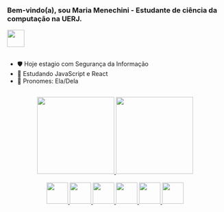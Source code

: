 ### Bem-vindo(a), sou Maria Menechini - Estudante de ciência da computação na UERJ.
<div>
<a href= "https://www.linkedin.com/in/mariamenechini/">
<img height="40" src="https://img.shields.io/badge/LinkedIn-0077B5?style=for-the-badge&logo=linkedin&logoColor=white" /></a>

</div>

##

- 🛡️ Hoje estagio com Segurança da Informação
- 📜 Estudando JavaScript e React
- 👧 Pronomes: Ela/Dela



##

<div align="center">
<a href= "https://github.com/marizao/github-readme-stats">
<img height="180em" src="https://github-readme-stats.vercel.app/api?username=marizao&show_icons=true&theme=radical"/>
<img height="180em" src="https://github-readme-stats.vercel.app/api/top-langs/?username=marizao&layout=donut&theme=radical"/>
</div>

<div style="display: inline_block" align="center"><br>

<img height="50" src="https://cdn.jsdelivr.net/gh/devicons/devicon/icons/javascript/javascript-original.svg" />
<img height="50" src="https://cdn.jsdelivr.net/gh/devicons/devicon/icons/html5/html5-original.svg" />
<img height="50" src="https://cdn.jsdelivr.net/gh/devicons/devicon/icons/css3/css3-original.svg" />
<img height="50" src="https://cdn.jsdelivr.net/gh/devicons/devicon/icons/react/react-original.svg" />
<img height="50" src="https://cdn.jsdelivr.net/gh/devicons/devicon/icons/nodejs/nodejs-plain-wordmark.svg" />
<img height="50" src="https://cdn.jsdelivr.net/gh/devicons/devicon/icons/python/python-original.svg" />

</div>




